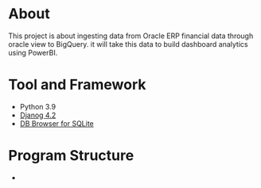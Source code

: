 # About
This project is about ingesting data from Oracle ERP financial data through oracle view to BigQuery. it will take this data to build 
dashboard analytics using PowerBI.

# Tool and Framework
* Python 3.9
* [Djanog 4.2](https://docs.djangoproject.com/en/4.2/releases/4.2/) 
* [DB Browser for SQLite](https://sqlitebrowser.org/) 

# Program Structure
* 
